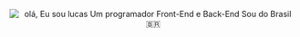<p align="center">
  <img src="https://github.com/lucas23455/lucas23455/raw/main/assets/github-v2.gif" alt="olá, Eu sou lucas Um programador Front-End e Back-End Sou do Brasil 🇧🇷">
</p>
